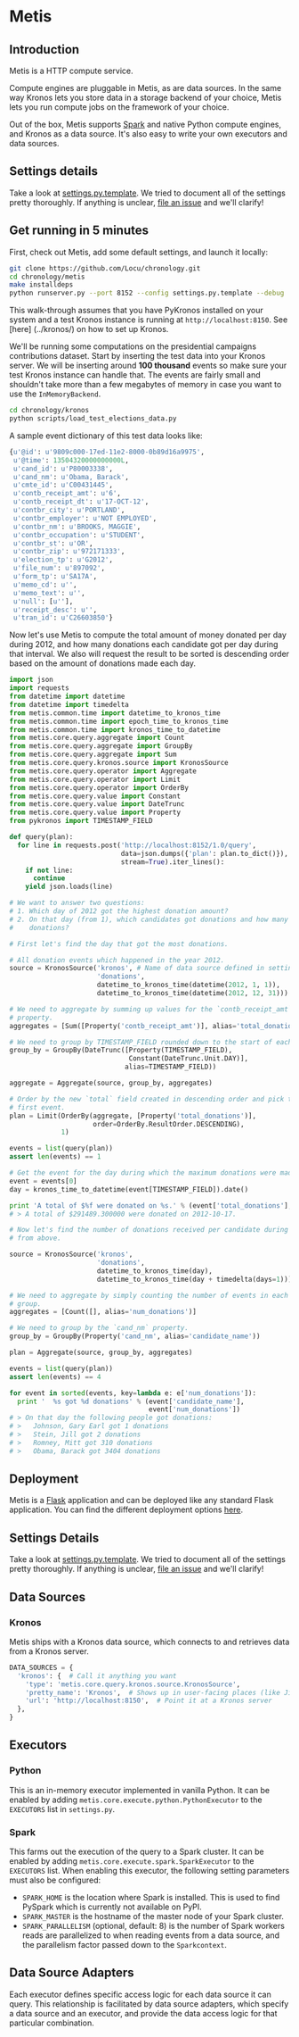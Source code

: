 # Metis

## Introduction

Metis is a HTTP compute service.

Compute engines are pluggable in Metis, as are data sources. In the same way
Kronos lets you store data in a storage backend of your choice, Metis lets you
run compute jobs on the framework of your choice.

Out of the box, Metis supports [Spark](http://spark.apache.org/) and native
Python compute engines, and Kronos as a data source. It's also easy to write
your own executors and data sources.


## Settings details

Take a look at [settings.py.template](metis/conf/default_settings.py).  We tried
to document all of the settings pretty thoroughly.  If anything is
unclear, [file an issue](../../../issues?state=open) and we'll clarify!

## Get running in 5 minutes

First, check out Metis, add some default settings, and launch it
locally:

```bash
git clone https://github.com/Locu/chronology.git
cd chronology/metis
make installdeps
python runserver.py --port 8152 --config settings.py.template --debug
```

This walk-through assumes that you have PyKronos installed on your system and
a test Kronos instance is running at `http://localhost:8150`. See [here]
(../kronos/) on how to set up Kronos.

We'll be running some computations on the presidential campaigns contributions
dataset. Start by inserting the test data into your Kronos server. We will be
inserting around **100 thousand** events so make sure your test Kronos instance
can handle that. The events are fairly small and shouldn't take more than a few
megabytes of memory in case you want to use the `InMemoryBackend`.

```bash
cd chronology/kronos
python scripts/load_test_elections_data.py
```

A sample event dictionary of this test data looks like:

```python
{u'@id': u'9809c000-17ed-11e2-8000-0b89d16a9975',
 u'@time': 13504320000000000L,
 u'cand_id': u'P80003338',
 u'cand_nm': u'Obama, Barack',
 u'cmte_id': u'C00431445',
 u'contb_receipt_amt': u'6',
 u'contb_receipt_dt': u'17-OCT-12',
 u'contbr_city': u'PORTLAND',
 u'contbr_employer': u'NOT EMPLOYED',
 u'contbr_nm': u'BROOKS, MAGGIE',
 u'contbr_occupation': u'STUDENT',
 u'contbr_st': u'OR',
 u'contbr_zip': u'972171333',
 u'election_tp': u'G2012',
 u'file_num': u'897092',
 u'form_tp': u'SA17A',
 u'memo_cd': u'',
 u'memo_text': u'',
 u'null': [u''],
 u'receipt_desc': u'',
 u'tran_id': u'C26603850'}
```

Now let's use Metis to compute the total amount of money donated per day
during 2012, and how many donations each candidate got per day during that
interval. We also will request the result to be sorted is descending order
based on the amount of donations made each day.

```python
import json
import requests
from datetime import datetime
from datetime import timedelta
from metis.common.time import datetime_to_kronos_time
from metis.common.time import epoch_time_to_kronos_time
from metis.common.time import kronos_time_to_datetime
from metis.core.query.aggregate import Count
from metis.core.query.aggregate import GroupBy
from metis.core.query.aggregate import Sum
from metis.core.query.kronos.source import KronosSource
from metis.core.query.operator import Aggregate
from metis.core.query.operator import Limit
from metis.core.query.operator import OrderBy
from metis.core.query.value import Constant
from metis.core.query.value import DateTrunc
from metis.core.query.value import Property
from pykronos import TIMESTAMP_FIELD

def query(plan):
  for line in requests.post('http://localhost:8152/1.0/query',
                            data=json.dumps({'plan': plan.to_dict()}),
                            stream=True).iter_lines():
    if not line:
      continue
    yield json.loads(line)

# We want to answer two questions:
# 1. Which day of 2012 got the highest donation amount?
# 2. On that day (from 1), which candidates got donations and how many
#    donations?

# First let's find the day that got the most donations.

# All donation events which happened in the year 2012.
source = KronosSource('kronos', # Name of data source defined in settings
                      'donations',
                      datetime_to_kronos_time(datetime(2012, 1, 1)),
                      datetime_to_kronos_time(datetime(2012, 12, 31)))

# We need to aggregate by summing up values for the `contb_receipt_amt`
# property.
aggregates = [Sum([Property('contb_receipt_amt')], alias='total_donations')]

# We need to group by TIMESTAMP_FIELD rounded down to the start of each day.
group_by = GroupBy(DateTrunc([Property(TIMESTAMP_FIELD),
                              Constant(DateTrunc.Unit.DAY)],
                             alias=TIMESTAMP_FIELD))

aggregate = Aggregate(source, group_by, aggregates)

# Order by the new `total` field created in descending order and pick the
# first event.
plan = Limit(OrderBy(aggregate, [Property('total_donations')],
                     order=OrderBy.ResultOrder.DESCENDING),
             1)

events = list(query(plan))
assert len(events) == 1

# Get the event for the day during which the maximum donations were made.
event = events[0]
day = kronos_time_to_datetime(event[TIMESTAMP_FIELD]).date()

print 'A total of $%f were donated on %s.' % (event['total_donations'], day)
# > A total of $291489.300000 were donated on 2012-10-17.

# Now let's find the number of donations received per candidate during the day
# from above.

source = KronosSource('kronos',
                      'donations',
                      datetime_to_kronos_time(day),
                      datetime_to_kronos_time(day + timedelta(days=1)))

# We need to aggregate by simply counting the number of events in each
# group.
aggregates = [Count([], alias='num_donations')]

# We need to group by the `cand_nm` property.
group_by = GroupBy(Property('cand_nm', alias='candidate_name'))

plan = Aggregate(source, group_by, aggregates)

events = list(query(plan))
assert len(events) == 4

for event in sorted(events, key=lambda e: e['num_donations']):
  print '  %s got %d donations' % (event['candidate_name'],
                                   event['num_donations'])
# > On that day the following people got donations:
# >   Johnson, Gary Earl got 1 donations
# >   Stein, Jill got 2 donations
# >   Romney, Mitt got 310 donations
# >   Obama, Barack got 3404 donations
```

## Deployment

Metis is a [Flask](http://flask.pocoo.org/) application and can be deployed
like any standard Flask application. You can find the different deployment
options [here](http://flask.pocoo.org/docs/deploying/).

## Settings Details

Take a look at [settings.py.template](metis/conf/default_settings.py).  We
tried to document all of the settings pretty thoroughly.  If anything is
unclear, [file an issue](../../../issues?state=open) and we'll clarify!

## Data Sources

### Kronos
Metis ships with a Kronos data source, which connects to and retrieves data
from a Kronos server.

```python
DATA_SOURCES = {
  'kronos': {  # Call it anything you want
    'type': 'metis.core.query.kronos.source.KronosSource',
    'pretty_name': 'Kronos',  # Shows up in user-facing places (like Jia)
    'url': 'http://localhost:8150',  # Point it at a Kronos server
  },
}
```

## Executors

### Python

This is an in-memory executor implemented in vanilla Python. It can be enabled
by adding `metis.core.execute.python.PythonExecutor` to the `EXECUTORS` list in
`settings.py`.

### Spark

This farms out the execution of the query to a Spark cluster. It can be enabled
by adding `metis.core.execute.spark.SparkExecutor` to the `EXECUTORS` list.
When enabling this executor, the following setting parameters must also be
configured:

  * `SPARK_HOME` is the location where Spark is installed. This is used to
    find PySpark which is currently not available on PyPI.
  * `SPARK_MASTER` is the hostname of the master node of your Spark cluster.
  * `SPARK_PARALLELISM` (optional, default: 8) is the number of Spark workers
    reads are parallelized to when reading events from a data source, and the
    parallelism factor passed down to the `Sparkcontext`.

## Data Source Adapters
Each executor defines specific access logic for each data source it can query.
This relationship is facilitated by data source adapters, which specify a data
source and an executor, and provide the data access logic for that particular
combination.
